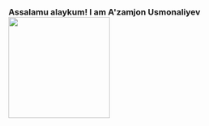 ### Assalamu alaykum! I am A'zamjon Usmonaliyev <img src="https://media1.giphy.com/media/gM5qFksULw54NMWyry/giphy.gif?cid=ecf05e47rzgvaqz03cae4ugawpvo0ghsc4v2cq4u4zwd40ta&rid=giphy.gif&ct=s" width="200px">

